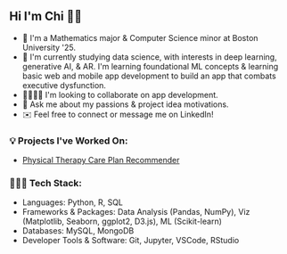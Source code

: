 <!--
**chi-nzerem/chi-nzerem** is a ✨ _special_ ✨ repository because its `README.md` (this file) appears on your GitHub profile.
-->

## Hi I'm Chi 👋🏾

- 🔭 I'm a Mathematics major & Computer Science minor at Boston University '25.
- 🌱 I'm currently studying data science, with interests in deep learning, generative AI, & AR. I'm learning foundational ML concepts & learning basic web and mobile app development to build an app that combats executive dysfunction.
- 🫱🏾‍🫲🏼 I'm looking to collaborate on app development.
- 💬 Ask me about my passions & project idea motivations.
- ✉️ Feel free to connect or message me on LinkedIn!

### 💡 Projects I've Worked On:
* [Physical Therapy Care Plan Recommender](https://github.com/gabbypile12/PhysicalTherapyRecommender)

### 👩🏾‍💻 Tech Stack:
* Languages: Python, R, SQL
* Frameworks & Packages: Data Analysis (Pandas, NumPy), Viz (Matplotlib, Seaborn, ggplot2, D3.js), ML (Scikit-learn)
* Databases: MySQL, MongoDB
* Developer Tools & Software: Git, Jupyter, VSCode, RStudio
